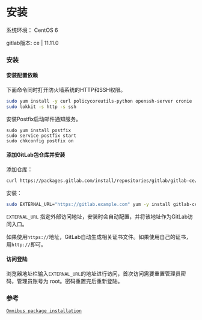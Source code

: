 # 安装

系统环境： CentOS 6

gitlab版本: ce | 11.11.0

### 安装

#### 安装配置依赖

下面命令同时打开防火墙系统的HTTP和SSH权限。

```bash
sudo yum install -y curl policycoreutils-python openssh-server cronie
sudo lokkit -s http -s ssh

```

安装Postfix启动邮件通知服务。

```
sudo yum install postfix
sudo service postfix start
sudo chkconfig postfix on

```

#### 添加GitLab包仓库并安装

添加仓库：

```bash
curl https://packages.gitlab.com/install/repositories/gitlab/gitlab-ce/script.rpm.sh | sudo bash

```

安装：

```bash
sudo EXTERNAL_URL="https://gitlab.example.com" yum -y install gitlab-ce

```

`EXTERNAL_URL` 指定外部访问地址，安装时会自动配置，并将该地址作为GitLab访问入口。

如果使用`https://`地址，GitLab自动生成相关证书文件。如果使用自己的证书，用`http://`即可。

#### 访问登陆

浏览器地址栏输入`EXTERNAL_URL`的地址进行访问，首次访问需要重置管理员密码，管理员账号为 root。密码重置完后重新登陆。

### 参考

[`Omnibus package installation`](https://about.gitlab.com/install/#centos-6)